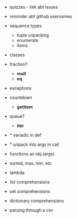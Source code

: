 * quizzes - lmk abt issues
* reminder abt github usernames

* sequence types
	* tuple unpacking
	* enumerate
	* items

* classes
* fraction? 
	* __mult__
	* __eq__

* exceptions
* countdown
	* __getitem__
* queue? 
	* __iter__

* \* variadic in def
* \* unpack into args in call
* functions as obj (args)
* sorted, max, min, etc.
* lambda

* list comprehensions
* set comprehensions
* dictionary comprehensions 

* parsing through a csv





